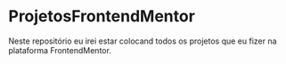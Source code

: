 # ProjetosFrontendMentor
 Neste repositório eu irei estar colocand todos os projetos que eu fizer na plataforma FrontendMentor.
